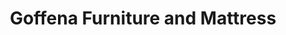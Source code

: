 ---
title: "Goffena Furniture and Mattress"
url: /sidney/goffena-furniture-and-mattress/
shop: furniture
---